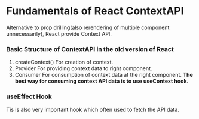 # Fundamentals of React ContextAPI
Alternative to prop drilling(also rerendering of multiple component unnecessarily), React provide Context API. 
### Basic Structure of ContextAPI in the old version of React
1. createContext()
For creation of context. 
2. Provider
For providing context data to right component. 
3. Consumer
For consumption of context data at the right component. **The best way for consuming context API data is to use useContext hook.**

### useEffect Hook
Tis is also very important hook which often used to fetch the API data. 
